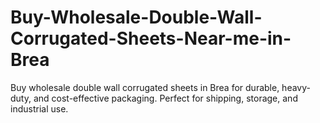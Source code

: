 # Buy-Wholesale-Double-Wall-Corrugated-Sheets-Near-me-in-Brea
Buy wholesale double wall corrugated sheets in Brea for durable, heavy-duty, and cost-effective packaging. Perfect for shipping, storage, and industrial use.
